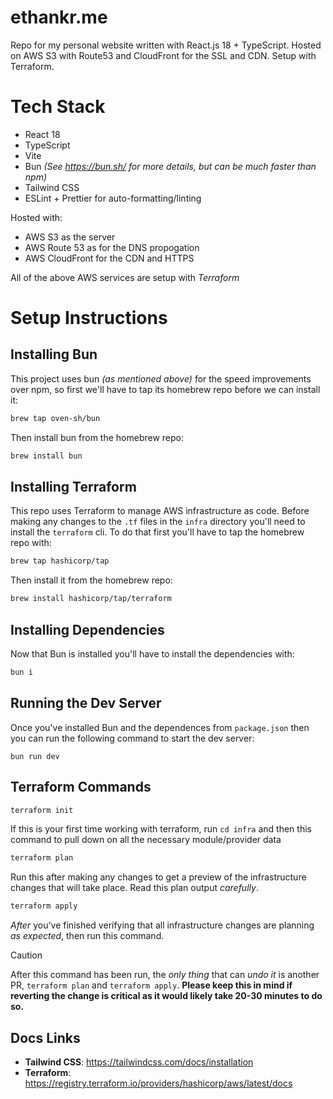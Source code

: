 # ethankr.me
Repo for my personal website written with React.js 18 + TypeScript. Hosted on AWS S3 with Route53 and CloudFront for the SSL and CDN. Setup with Terraform.

# Tech Stack
- React 18
- TypeScript
- Vite
- Bun _(See https://bun.sh/ for more details, but can be _much_ faster than npm)_
- Tailwind CSS
- ESLint + Prettier for auto-formatting/linting

Hosted with:
- AWS S3 as the server
- AWS Route 53 as for the DNS propogation
- AWS CloudFront for the CDN and HTTPS

All of the above AWS services are setup with _Terraform_


# Setup Instructions

## Installing Bun
This project uses bun _(as mentioned above)_ for the speed improvements over npm, so first we'll have to tap its homebrew repo before we can install it:

```zsh
brew tap oven-sh/bun
```

Then install bun from the homebrew repo:

```zsh
brew install bun
```

## Installing Terraform
This repo uses Terraform to manage AWS infrastructure as code. Before making any changes to the `.tf` files in the `infra` directory you'll need to install the `terraform` cli. To do that first you'll have to tap the homebrew repo with:

```zsh
brew tap hashicorp/tap
```

Then install it from the homebrew repo:

```zsh
brew install hashicorp/tap/terraform
```

## Installing Dependencies

Now that Bun is installed you'll have to install the dependencies with:

```zsh
bun i
```

## Running the Dev Server

Once you've installed Bun and the dependences from `package.json` then you can run the following command to start the dev server:

```
bun run dev
```

## Terraform Commands

```zsh
terraform init
```
If this is your first time working with terraform, run `cd infra` and then this command to pull down on all the necessary module/provider data

```zsh
terraform plan
```
Run this after making any changes to get a preview of the infrastructure changes that will take place. Read this plan output _carefully_.

```zsh
terraform apply
```
_After_ you've finished verifying that all infrastructure changes are planning _as expected_, then run this command. 

> [!CAUTION]
> After this command has been run, the _only thing_ that can _undo it_ is another PR, `terraform plan` and `terraform apply`. **Please keep this in mind if reverting the change is critical as it would likely take 20-30 minutes to do so.**

## Docs Links

- **Tailwind CSS**: https://tailwindcss.com/docs/installation
- **Terraform**: https://registry.terraform.io/providers/hashicorp/aws/latest/docs